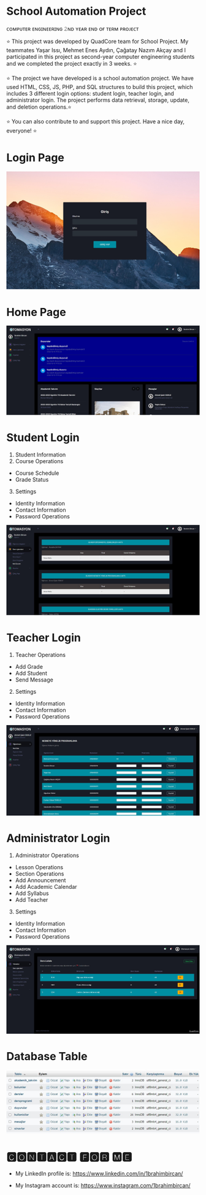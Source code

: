 # School Automation Project  
 
ᴄᴏᴍᴘᴜᴛᴇʀ ᴇɴɢɪɴᴇᴇʀɪɴɢ 𝟸ɴᴅ ʏᴇᴀʀ ᴇɴᴅ ᴏғ ᴛᴇʀᴍ ᴘʀᴏᴊᴇᴄᴛ
 
⭐ This project was developed by QuadCore team for School Project. My teammates Yaşar Issı, Mehmet Enes Aydın, Çağatay Nazım Akçay and I participated in this project as second-year computer engineering students and we completed the project exactly in 3 weeks. ⭐

⭐ The project we have developed is a school automation project. We have used HTML, CSS, JS, PHP, and SQL structures to build this project, which includes 3 different login options: student login, teacher login, and administrator login. The project performs data retrieval, storage, update, and deletion operations.⭐

⭐ You can also contribute to and support this project. Have a nice day, everyone! ⭐

# Login Page
![1](https://raw.githubusercontent.com/1brahimbircan/Site_OkulOtomasyonProje/main/screenshots/Ekran%20g%C3%B6r%C3%BCnt%C3%BCs%C3%BC%202023-05-11%20212612.jpg)
# Home Page
![2](https://raw.githubusercontent.com/1brahimbircan/Site_OkulOtomasyonProje/main/screenshots/Ekran%20g%C3%B6r%C3%BCnt%C3%BCs%C3%BC%202023-05-11%20203530.jpg)
# Student Login
1. Student Information
2. Course Operations
 - Course Schedule
 - Grade Status
3. Settings
 - Identity Information
 - Contact Information
 - Password Operations

![3](https://raw.githubusercontent.com/1brahimbircan/Site_OkulOtomasyonProje/main/screenshots/Ekran%20g%C3%B6r%C3%BCnt%C3%BCs%C3%BC%202023-05-11%20203825.jpg)

# Teacher Login
1. Teacher Operations
 - Add Grade
 - Add Student
 - Send Message
2. Settings
 - Identity Information
 - Contact Information
 - Password Operations

![4](https://raw.githubusercontent.com/1brahimbircan/Site_OkulOtomasyonProje/main/screenshots/Ekran%20g%C3%B6r%C3%BCnt%C3%BCs%C3%BC%202023-05-11%20203949.jpg)
# Administrator Login
1. Administrator Operations
 - Lesson Operations
 - Section Operations
 - Add Announcement
 - Add Academic Calendar
 - Add Syllabus
 - Add Teacher
3. Settings
 - Identity Information
 - Contact Information
 - Password Operations

![5](https://raw.githubusercontent.com/1brahimbircan/Site_OkulOtomasyonProje/main/screenshots/Ekran%20g%C3%B6r%C3%BCnt%C3%BCs%C3%BC%202023-05-11%20204143.jpg)

# Database Table
![6](https://raw.githubusercontent.com/1brahimbircan/Site_OkulOtomasyonProje/main/screenshots/Ekran%20g%C3%B6r%C3%BCnt%C3%BCs%C3%BC%202023-05-11%20215551.jpg)

# 🅲🅾🅽🆃🅰🅲🆃 🅵🅾🆁 🅼🅴

- My LinkedIn profile is: https://www.linkedin.com/in/1brahimbircan/

- My Instagram account is: https://www.instagram.com/1brahimbircan/
